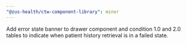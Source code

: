 ```yaml
---
"@zus-health/ctw-component-library": minor
---
```


Add error state banner to drawer component and condition 1.0 and 2.0 tables to indicate when patient history retrieval is in a failed state.

